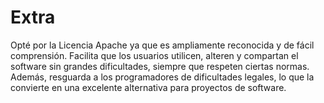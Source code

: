 # Extra
Opté por la Licencia Apache ya que es ampliamente reconocida y de fácil comprensión. Facilita que los usuarios utilicen, alteren y compartan el software sin grandes dificultades, siempre que respeten ciertas normas. Además, resguarda a los programadores de dificultades legales, lo que la convierte en una excelente alternativa para proyectos de software.

